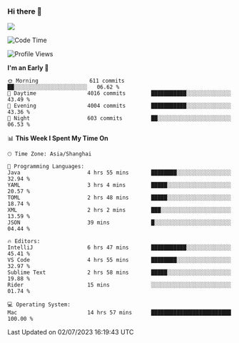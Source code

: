 ### Hi there 👋

<!--
**JJAYCHEN1e/jjaychen1e** is a ✨ _special_ ✨ repository because its `README.md` (this file) appears on your GitHub profile.

Here are some ideas to get you started:

- 🔭 I’m currently working on ...
- 🌱 I’m currently learning ...
- 👯 I’m looking to collaborate on ...
- 🤔 I’m looking for help with ...
- 💬 Ask me about ...
- 📫 How to reach me: ...
- 😄 Pronouns: ...
- ⚡ Fun fact: ...
-->

[![](https://github-readme-stats.vercel.app/api?username=jjaychen1e&show_icons=true)](https://github.com/jjaychen1e/github-readme-stats?count_private=true)

<!--START_SECTION:waka-->
![Code Time](http://img.shields.io/badge/Code%20Time-777%20hrs%2032%20mins-blue)

![Profile Views](http://img.shields.io/badge/Profile%20Views-3-blue)

**I'm an Early 🐤** 

```text
🌞 Morning                611 commits         ██░░░░░░░░░░░░░░░░░░░░░░░   06.62 % 
🌆 Daytime                4016 commits        ███████████░░░░░░░░░░░░░░   43.49 % 
🌃 Evening                4004 commits        ███████████░░░░░░░░░░░░░░   43.36 % 
🌙 Night                  603 commits         ██░░░░░░░░░░░░░░░░░░░░░░░   06.53 % 
```


📊 **This Week I Spent My Time On** 

```text
🕑︎ Time Zone: Asia/Shanghai

💬 Programming Languages: 
Java                     4 hrs 55 mins       ████████░░░░░░░░░░░░░░░░░   32.94 % 
YAML                     3 hrs 4 mins        █████░░░░░░░░░░░░░░░░░░░░   20.57 % 
TOML                     2 hrs 48 mins       █████░░░░░░░░░░░░░░░░░░░░   18.74 % 
XML                      2 hrs 2 mins        ███░░░░░░░░░░░░░░░░░░░░░░   13.59 % 
JSON                     39 mins             █░░░░░░░░░░░░░░░░░░░░░░░░   04.44 % 

🔥 Editors: 
IntelliJ                 6 hrs 47 mins       ███████████░░░░░░░░░░░░░░   45.41 % 
VS Code                  4 hrs 55 mins       ████████░░░░░░░░░░░░░░░░░   32.97 % 
Sublime Text             2 hrs 58 mins       █████░░░░░░░░░░░░░░░░░░░░   19.88 % 
Rider                    15 mins             ░░░░░░░░░░░░░░░░░░░░░░░░░   01.74 % 

💻 Operating System: 
Mac                      14 hrs 57 mins      █████████████████████████   100.00 % 
```


 Last Updated on 02/07/2023 16:19:43 UTC
<!--END_SECTION:waka-->
